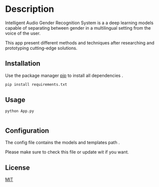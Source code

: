 # Description

Intelligent Audio Gender Recognition System is a a deep learning models capable of separating between gender in a multilingual setting from the voice of the user. 


This app present different methods and techniques after researching and prototyping cutting-edge solutions.
## Installation

Use the package manager [pip](https://pip.pypa.io/en/stable/) to install all  dependencies .

```bash
pip install requirements.txt
```

## Usage

```run from the CMD the python App
python App.py


```

## Configuration 
The config file contains the models and templates path .

Please make sure to check this file or update wit if you want.

## License
[MIT](https://choosealicense.com/licenses/mit/)